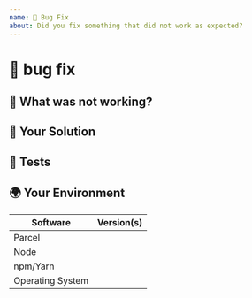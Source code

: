 ```yaml
---
name: 🐛 Bug Fix
about: Did you fix something that did not work as expected?
---
```


<!---
Thanks for filing a pull request 😄 ! Before you submit, please read the following:

Search open/closed issues before submitting since someone might have pushed the same thing before!
-->

# 🐛 bug fix

<!--- Provide the details of the pull request here -->

## 🤔 What was not working?

<!--- Tell us what should happen -->

## 💁 Your Solution

<!--- Describe how you fixed the bug -->

## 🔦 Tests

<!--- Providing tests is not always necessary but helps us test for future bugs -->

## 🌍 Your Environment

<!--- Include as many relevant details about the environment you experienced the bug in -->

| Software         | Version(s) |
| ---------------- | ---------- |
| Parcel           |
| Node             |
| npm/Yarn         |
| Operating System |

<!-- Love parcel? Please consider supporting our collective:
👉  https://opencollective.com/parcel/donate -->
